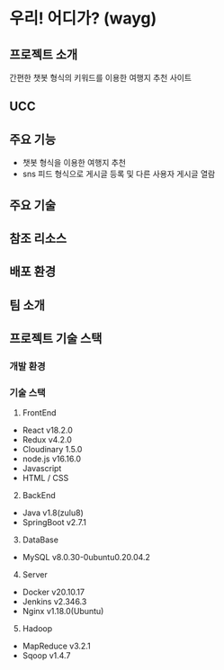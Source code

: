 # 우리! 어디가? (wayg)

## 프로젝트 소개

간편한 챗봇 형식의 키워드를 이용한 여행지 추천 사이트

## UCC

## 주요 기능

- 챗봇 형식을 이용한 여행지 추천
- sns 피드 형식으로 게시글 등록 및 다른 사용자 게시글 열람

## 주요 기술

## 참조 리소스

## 배포 환경

## 팀 소개

## 프로젝트 기술 스택

### 개발 환경

### 기술 스택

1. FrontEnd

- React v18.2.0
- Redux v4.2.0
- Cloudinary 1.5.0
- node.js v16.16.0
- Javascript
- HTML / CSS

2. BackEnd

- Java v1.8(zulu8)
- SpringBoot v2.7.1

3. DataBase

- MySQL v8.0.30-0ubuntu0.20.04.2

4. Server

- Docker v20.10.17
- Jenkins v2.346.3
- Nginx v1.18.0(Ubuntu)

5. Hadoop

- MapReduce v3.2.1
- Sqoop v1.4.7
